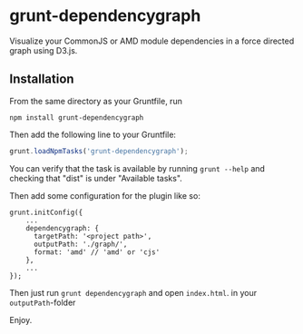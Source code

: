 grunt-dependencygraph
===========

Visualize your CommonJS or AMD module dependencies in a force directed graph using D3.js.

Installation
-------------

From the same directory as your Gruntfile, run

```
npm install grunt-dependencygraph
```

Then add the following line to your Gruntfile:

```js
grunt.loadNpmTasks('grunt-dependencygraph');
```

You can verify that the task is available by running `grunt --help` and
checking that "dist" is under "Available tasks".

Then add some configuration for the plugin like so:

    grunt.initConfig({
        ...
        dependencygraph: {
          targetPath: '<project path>',
          outputPath: './graph/',
          format: 'amd' // 'amd' or 'cjs'
        },
        ...
    });

Then just run `grunt dependencygraph` and open `index.html`. in your `outputPath`-folder

Enjoy.
